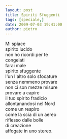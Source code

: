 ```yaml
---
layout: post
title: Spiriti Sfuggenti
tags: [speciale,]
date: 2009-07-03 19:41:00
author: pietro
---
```

Mi spiace<br/>spirito lucido<br/>non ho ricordi per te<br/>congelati<br/>farai male<br/>spirito sfuggente<br/>l'un l'altro solo sfocature<br/>senza nemmeno provare<br/>non ci son mezze misure<br/>provare a capire<br/>il tuo spirito fradicio<br/>allontanandosi nel Nord<br/>come un respiro<br/>come la scia di un aereo<br/>riflesso dalle bolle<br/>di creazione<br/>affogate in uno stereo.
